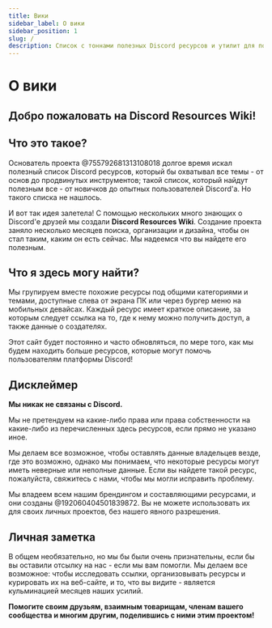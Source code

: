 ```yaml
---
title: Вики
sidebar_label: О вики
sidebar_position: 1
slug: /
description: Список с тоннами полезных Discord ресурсов и утилит для пользователей от новичков, до опытных.
---
```


# О вики

## Добро пожаловать на Discord Resources Wiki!

## Что это такое?

Основатель проекта @755792681313108018 долгое время искал полезный список Discord ресурсов, который бы охватывал все темы - от основ до продвинутых инструментов; такой список, который найдут полезным все - от новичков до опытных пользователей Discord'a. Но такого списка не нашлось.

И вот так идея залетела!
С помощью нескольких много знающих о Discord'е друзей мы создали **Discord Resources Wiki**. Создание проекта заняло несколько месяцев поиска, организации и дизайна, чтобы он стал таким, каким он есть сейчас. Мы надеемся что вы найдете его полезным.

## Что я здесь могу найти?

Мы групируем вместе похожие ресурсы под общими категориями и темами, доступные слева от экрана ПК или через бургер меню на мобильных девайсах. Каждый ресурс имеет краткое описание, за которым следует ссылка на то, где к нему можно получить доступ, а также данные о создателях.

Этот сайт будет постоянно и часто обновляться, по мере того, как мы будем находить больше ресурсов, которые могут помочь пользователям платформы Discord!

## Дисклеймер

**Мы никак не связаны с Discord.**

Мы не претендуем на какие-либо права или права собственности на какие-либо из перечисленных здесь ресурсов, если прямо не указано иное.

Мы делаем все возможное, чтобы оставлять данные владельцев везде, где это возможно, однако мы понимаем, что некоторые ресурсы могут иметь неверные или неполные данные. Если вы найдете такой ресурс, пожалуйста, свяжитесь с нами, чтобы мы могли исправить проблему.

Мы владеем всем нашим брендингом и составляющими ресурсами, и они созданы @192060404501839872. Вы не можете использовать их для своих личных проектов, без нашего явного разрешения.

## Личная заметка

В общем необязательно, но мы бы были очень признательны, если бы вы оставили отсылку на нас - если мы вам помогли. Мы делаем все возможное: чтобы исследовать ссылки, организовывать ресурсы и курировать их на веб-сайте, и то, что вы видите - является кульминацией месяцев наших усилий.

**Помогите своим друзьям, взаимным товарищам, членам вашего сообщества и многим другим, поделившись с ними этим проектом!**
